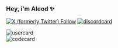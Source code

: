 ### Hey, i'm Aleod ✨
[![X (formerly Twitter) Follow](https://img.shields.io/twitter/follow/NolanAppert)](https://twitter.com/NolanAppert)
[![discordcard](https://dcbadge.vercel.app/api/shield/860280517178032139?style=flat&theme=clean&compact=true)](https://discord.com/users/860280517178032139)


![usercard](https://github-readme-stats.vercel.app/api?username=aleod72&show_icons=true&rank_icon=github&theme=github_dark_dimmed)
<br>
![codecard](https://github-readme-stats.vercel.app/api/top-langs/?username=aleod72&layout=compact&theme=github_dark_dimmed)

